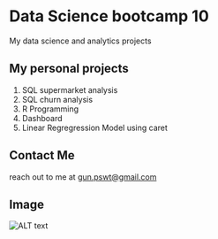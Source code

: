 # Data Science bootcamp 10
My data science and analytics projects

## My personal projects

1. SQL supermarket analysis
2. SQL churn analysis
3. R Programming
4. Dashboard
5. Linear Regregression Model using caret

## Contact Me
reach out to me at gun.pswt@gmail.com

## Image
![ALT text](https://www.westminster.ac.uk/sites/default/public-files/styles/panel_image_third_320px/public/general-images/epq-meme.jpg?itok=PQuo_m3s%20420w,%20/sites/default/public-files/styles/panel_image_1_4/public/general-images/epq-meme.jpg?itok=8sm6UBVy%20560w,%20/sites/default/public-files/styles/panel_image_1_2_768px_/public/general-images/epq-meme.jpg?itok=5b7ZyKpI%20800w)
